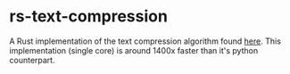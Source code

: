 # rs-text-compression
 
A Rust implementation of the text compression algorithm found [here](https://github.com/sloganking/text-compression). This implementation (single core) is around 1400x faster than it's python counterpart.
